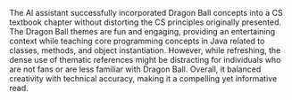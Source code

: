 The AI assistant successfully incorporated Dragon Ball concepts into a CS textbook chapter without distorting the CS principles originally presented. The Dragon Ball themes are fun and engaging, providing an entertaining context while teaching core programming concepts in Java related to classes, methods, and object instantiation. However, while refreshing, the dense use of thematic references might be distracting for individuals who are not fans or are less familiar with Dragon Ball. Overall, it balanced creativity with technical accuracy, making it a compelling yet informative read.